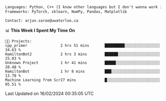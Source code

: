 ```txt
Languages: Python, C++ (I know other languages but I don't wanna work in em)
Frameworks: PyTorch, sklearn, NumPy, Pandas, Matplotlib

Contact: arjun.sarao@uwaterloo.ca
```

<!--START_SECTION:waka-->
📊 **This Week I Spent My Time On** 

```text
🐱‍💻 Projects: 
cpp_primer               2 hrs 51 mins       █████████░░░░░░░░░░░░░░░░   34.63 % 
HamiltonBot2             2 hrs 3 mins        ██████░░░░░░░░░░░░░░░░░░░   25.03 % 
Unknown Project          1 hr 41 mins        █████░░░░░░░░░░░░░░░░░░░░   20.48 % 
HamiltonBot              1 hr 8 mins         ███░░░░░░░░░░░░░░░░░░░░░░   13.78 % 
Machine Learning from Scr27 mins             █░░░░░░░░░░░░░░░░░░░░░░░░   05.51 % 
```


 Last Updated on 16/02/2024 00:35:05 UTC
<!--END_SECTION:waka-->
